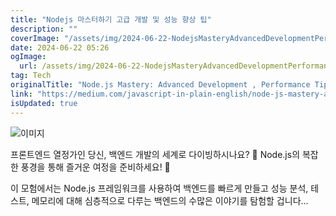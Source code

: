 ```yaml
---
title: "Nodejs 마스터하기 고급 개발 및 성능 향상 팁"
description: ""
coverImage: "/assets/img/2024-06-22-NodejsMasteryAdvancedDevelopmentPerformanceTips_0.png"
date: 2024-06-22 05:26
ogImage: 
  url: /assets/img/2024-06-22-NodejsMasteryAdvancedDevelopmentPerformanceTips_0.png
tag: Tech
originalTitle: "Node.js Mastery: Advanced Development , Performance Tips"
link: "https://medium.com/javascript-in-plain-english/node-js-mastery-advanced-development-performance-tips-da07355c1e8a"
isUpdated: true
---
```





![이미지](/assets/img/2024-06-22-NodejsMasteryAdvancedDevelopmentPerformanceTips_0.png)

프론트엔드 열정가인 당신, 백엔드 개발의 세계로 다이빙하시나요? 🤔 Node.js의 복잡한 풍경을 통해 즐거운 여정을 준비하세요! 🎢

이 모험에서는 Node.js 프레임워크를 사용하여 백엔드를 빠르게 만들고 성능 분석, 테스트, 메모리에 대해 심층적으로 다루는 백엔드의 수많은 이야기를 탐험할 겁니다...